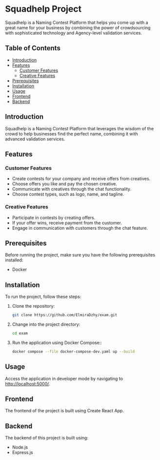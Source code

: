 # Squadhelp Project

Squadhelp is a Naming Contest Platform that helps you come up with a great name for your business by combining the power of crowdsourcing with sophisticated technology and Agency-level validation services.

## Table of Contents

- [Introduction](#introduction)
- [Features](#features)
    - [Customer Features](#customer-features)
    - [Creative Features](#creative-features)
- [Prerequisites](#prerequisites)
- [Installation](#installation)
- [Usage](#usage)
- [Frontend](#frontend)
- [Backend](#backend)

## Introduction

Squadhelp is a Naming Contest Platform that leverages the wisdom of the crowd to help businesses find the perfect name, combining it with advanced validation services.

## Features

### Customer Features

- Create contests for your company and receive offers from creatives.
- Choose offers you like and pay the chosen creative.
- Communicate with creatives through the chat functionality.
- Choose contest types, such as logo, name, and tagline.

### Creative Features

- Participate in contests by creating offers.
- If your offer wins, receive payment from the customer.
- Engage in communication with customers through the chat feature.

## Prerequisites

Before running the project, make sure you have the following prerequisites installed:

- Docker

## Installation

To run the project, follow these steps:

1. Clone the repository:
   ```sh
   git clone https://github.com/ElmiraDzhy/exam.git

2. Change into the project directory:
   ```sh
   cd exam
   
3. Run the application using Docker Compose::
   ```sh
   docker compose --file docker-compose-dev.yaml up --build

## Usage

Access the application in developer mode by navigating to [http://localhost:5000/](http://localhost:5000/).

## Frontend

The frontend of the project is built using Create React App.

## Backend

The backend of this project is built using:

- Node.js
- Express.js




